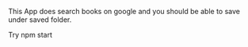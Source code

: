 This App does search books on google and you should be able to save under saved folder.

Try npm start
